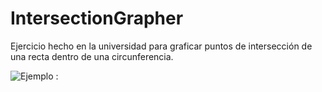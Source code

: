 # IntersectionGrapher
Ejercicio hecho en la universidad para graficar puntos de intersección de una recta dentro de una circunferencia.

![Ejemplo : ](https://i.postimg.cc/Dwz4X7TP/canvas.png)

